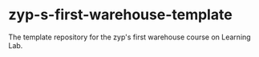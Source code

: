 # zyp-s-first-warehouse-template
The template repository for the zyp's first warehouse course on Learning Lab.
